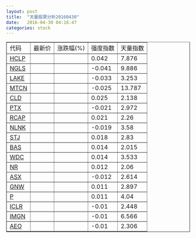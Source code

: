 ```yaml
---
layout: post
title:  "天量股票分析20160430"
date:   2016-04-30 04:16:47
categories: stock
---
```

<script type="text/javascript">
var stockList = []
stockList.push('gb_hclp');
stockList.push('gb_ngls');
stockList.push('gb_lake');
stockList.push('gb_mtcn');
stockList.push('gb_cld');
stockList.push('gb_ptx');
stockList.push('gb_rcap');
stockList.push('gb_nlnk');
stockList.push('gb_stj');
stockList.push('gb_bas');
stockList.push('gb_wdc');
stockList.push('gb_nr');
stockList.push('gb_asx');
stockList.push('gb_gnw');
stockList.push('gb_p');
stockList.push('gb_iclr');
stockList.push('gb_imgn');
stockList.push('gb_aeo');
</script>

<table border="1">
 <tr>
  <td>代码</td>
  <td>最新价</td>
  <td>涨跌幅(%)</td>
 <td>强度指数</td>
 <td>天量指数</td>
</tr>
  <tr id="hclp"><td><a href="http://stock.finance.sina.com.cn/usstock/quotes/HCLP.html" target="_blank">HCLP</a></td><td></td><td></td><td>0.042</td><td>7.876</td></tr>
  <tr id="ngls"><td><a href="http://stock.finance.sina.com.cn/usstock/quotes/NGLS.html" target="_blank">NGLS</a></td><td></td><td></td><td>-0.041</td><td>9.886</td></tr>
  <tr id="lake"><td><a href="http://stock.finance.sina.com.cn/usstock/quotes/LAKE.html" target="_blank">LAKE</a></td><td></td><td></td><td>-0.033</td><td>3.253</td></tr>
  <tr id="mtcn"><td><a href="http://stock.finance.sina.com.cn/usstock/quotes/MTCN.html" target="_blank">MTCN</a></td><td></td><td></td><td>-0.025</td><td>13.787</td></tr>
  <tr id="cld"><td><a href="http://stock.finance.sina.com.cn/usstock/quotes/CLD.html" target="_blank">CLD</a></td><td></td><td></td><td>0.025</td><td>2.138</td></tr>
  <tr id="ptx"><td><a href="http://stock.finance.sina.com.cn/usstock/quotes/PTX.html" target="_blank">PTX</a></td><td></td><td></td><td>-0.021</td><td>2.972</td></tr>
  <tr id="rcap"><td><a href="http://stock.finance.sina.com.cn/usstock/quotes/RCAP.html" target="_blank">RCAP</a></td><td></td><td></td><td>0.021</td><td>2.26</td></tr>
  <tr id="nlnk"><td><a href="http://stock.finance.sina.com.cn/usstock/quotes/NLNK.html" target="_blank">NLNK</a></td><td></td><td></td><td>-0.019</td><td>3.58</td></tr>
  <tr id="stj"><td><a href="http://stock.finance.sina.com.cn/usstock/quotes/STJ.html" target="_blank">STJ</a></td><td></td><td></td><td>0.018</td><td>2.83</td></tr>
  <tr id="bas"><td><a href="http://stock.finance.sina.com.cn/usstock/quotes/BAS.html" target="_blank">BAS</a></td><td></td><td></td><td>0.014</td><td>2.015</td></tr>
  <tr id="wdc"><td><a href="http://stock.finance.sina.com.cn/usstock/quotes/WDC.html" target="_blank">WDC</a></td><td></td><td></td><td>0.014</td><td>3.533</td></tr>
  <tr id="nr"><td><a href="http://stock.finance.sina.com.cn/usstock/quotes/NR.html" target="_blank">NR</a></td><td></td><td></td><td>0.012</td><td>2.06</td></tr>
  <tr id="asx"><td><a href="http://stock.finance.sina.com.cn/usstock/quotes/ASX.html" target="_blank">ASX</a></td><td></td><td></td><td>-0.012</td><td>2.614</td></tr>
  <tr id="gnw"><td><a href="http://stock.finance.sina.com.cn/usstock/quotes/GNW.html" target="_blank">GNW</a></td><td></td><td></td><td>0.011</td><td>2.897</td></tr>
  <tr id="p"><td><a href="http://stock.finance.sina.com.cn/usstock/quotes/P.html" target="_blank">P</a></td><td></td><td></td><td>0.011</td><td>4.04</td></tr>
  <tr id="iclr"><td><a href="http://stock.finance.sina.com.cn/usstock/quotes/ICLR.html" target="_blank">ICLR</a></td><td></td><td></td><td>-0.01</td><td>2.448</td></tr>
  <tr id="imgn"><td><a href="http://stock.finance.sina.com.cn/usstock/quotes/IMGN.html" target="_blank">IMGN</a></td><td></td><td></td><td>-0.01</td><td>6.566</td></tr>
  <tr id="aeo"><td><a href="http://stock.finance.sina.com.cn/usstock/quotes/AEO.html" target="_blank">AEO</a></td><td></td><td></td><td>-0.01</td><td>2.306</td></tr>
</table>
